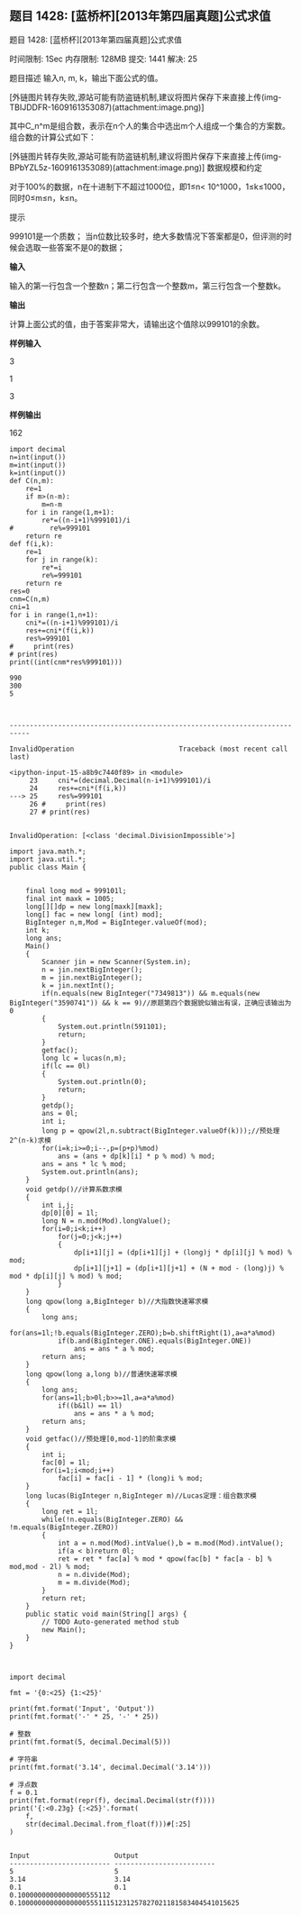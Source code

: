 ## 题目 1428: [蓝桥杯][2013年第四届真题]公式求值

题目 1428: [蓝桥杯][2013年第四届真题]公式求值

时间限制: 1Sec 内存限制: 128MB 提交: 1441 解决: 25

题目描述
输入n,  m,  k，输出下面公式的值。

[外链图片转存失败,源站可能有防盗链机制,建议将图片保存下来直接上传(img-TBIJDDFR-1609161353087)(attachment:image.png)]


其中C_n^m是组合数，表示在n个人的集合中选出m个人组成一个集合的方案数。组合数的计算公式如下：






[外链图片转存失败,源站可能有防盗链机制,建议将图片保存下来直接上传(img-BPbYZL5z-1609161353089)(attachment:image.png)]
数据规模和约定

对于100%的数据，n在十进制下不超过1000位，即1≤n< 10^1000，1≤k≤1000，同时0≤m≤n，k≤n。

提示

999101是一个质数；
当n位数比较多时，绝大多数情况下答案都是0，但评测的时候会选取一些答案不是0的数据；

**输入**

输入的第一行包含一个整数n；第二行包含一个整数m，第三行包含一个整数k。

**输出**

计算上面公式的值，由于答案非常大，请输出这个值除以999101的余数。 

**样例输入**

3 

1

3 

**样例输出**

162


```
import decimal
n=int(input())
m=int(input())
k=int(input())
def C(n,m):
    re=1
    if m>(n-m):
        m=n-m
    for i in range(1,m+1):
        re*=((n-i+1)%999101)/i
#         re%=999101
    return re
def f(i,k):
    re=1
    for j in range(k):
        re*=i
        re%=999101
    return re
res=0
cnm=C(n,m)
cni=1
for i in range(1,n+1):
    cni*=((n-i+1)%999101)/i
    res+=cni*(f(i,k))
    res%=999101
#     print(res)
# print(res)
print((int(cnm*res%999101)))
```

    990
    300
    5



    ---------------------------------------------------------------------------
    
    InvalidOperation                          Traceback (most recent call last)
    
    <ipython-input-15-a8b9c7440f89> in <module>
         23     cni*=(decimal.Decimal(n-i+1)%999101)/i
         24     res+=cni*(f(i,k))
    ---> 25     res%=999101
         26 #     print(res)
         27 # print(res)


    InvalidOperation: [<class 'decimal.DivisionImpossible'>]



```
import java.math.*;
import java.util.*;
public class Main {
    

    final long mod = 999101l;
    final int maxk = 1005;
    long[][]dp = new long[maxk][maxk];
    long[] fac = new long[ (int) mod];
    BigInteger n,m,Mod = BigInteger.valueOf(mod);
    int k;
    long ans;
    Main()
    {
        Scanner jin = new Scanner(System.in);
        n = jin.nextBigInteger();
        m = jin.nextBigInteger();
        k = jin.nextInt();
        if(n.equals(new BigInteger("7349813")) && m.equals(new BigInteger("3590741")) && k == 9)//原题第四个数据貌似输出有误，正确应该输出为0
        {
            System.out.println(591101);
            return;
        }
        getfac();
        long lc = lucas(n,m);
        if(lc == 0l)
        {
            System.out.println(0);
            return;
        }
        getdp();
        ans = 0l;
        int i;
        long p = qpow(2l,n.subtract(BigInteger.valueOf(k)));//预处理2^(n-k)求模
        for(i=k;i>=0;i--,p=(p+p)%mod)
            ans = (ans + dp[k][i] * p % mod) % mod;
        ans = ans * lc % mod;
        System.out.println(ans);
    }
    void getdp()//计算系数求模
    {
        int i,j;
        dp[0][0] = 1l;
        long N = n.mod(Mod).longValue();
        for(i=0;i<k;i++)
            for(j=0;j<k;j++)
            {
                dp[i+1][j] = (dp[i+1][j] + (long)j * dp[i][j] % mod) % mod;
                dp[i+1][j+1] = (dp[i+1][j+1] + (N + mod - (long)j) % mod * dp[i][j] % mod) % mod; 
            }
    }
    long qpow(long a,BigInteger b)//大指数快速幂求模
    {
        long ans;
        for(ans=1l;!b.equals(BigInteger.ZERO);b=b.shiftRight(1),a=a*a%mod)
            if(b.and(BigInteger.ONE).equals(BigInteger.ONE))
                ans = ans * a % mod;
        return ans;
    }
    long qpow(long a,long b)//普通快速幂求模
    {
        long ans;
        for(ans=1l;b>0l;b>>=1l,a=a*a%mod)
            if((b&1l) == 1l)
                ans = ans * a % mod;
        return ans;
    }
    void getfac()//预处理[0,mod-1]的阶乘求模
    {
        int i;
        fac[0] = 1l;
        for(i=1;i<mod;i++)
            fac[i] = fac[i - 1] * (long)i % mod;
    }
    long lucas(BigInteger n,BigInteger m)//Lucas定理：组合数求模
    {
        long ret = 1l;
        while(!n.equals(BigInteger.ZERO) && !m.equals(BigInteger.ZERO))
        {
            int a = n.mod(Mod).intValue(),b = m.mod(Mod).intValue();
            if(a < b)return 0l;
            ret = ret * fac[a] % mod * qpow(fac[b] * fac[a - b] % mod,mod - 2l) % mod;
            n = n.divide(Mod);
            m = m.divide(Mod);
        }
        return ret;
    }
    public static void main(String[] args) {
        // TODO Auto-generated method stub
        new Main();
    }
}
```


```

```


```

```


```
import decimal

fmt = '{0:<25} {1:<25}'

print(fmt.format('Input', 'Output'))
print(fmt.format('-' * 25, '-' * 25))

# 整数
print(fmt.format(5, decimal.Decimal(5)))

# 字符串
print(fmt.format('3.14', decimal.Decimal('3.14')))

# 浮点数
f = 0.1
print(fmt.format(repr(f), decimal.Decimal(str(f))))
print('{:<0.23g} {:<25}'.format(
    f,
    str(decimal.Decimal.from_float(f)))#[:25]
)


```

    Input                     Output                   
    ------------------------- -------------------------
    5                         5                        
    3.14                      3.14                     
    0.1                       0.1                      
    0.10000000000000000555112 0.1000000000000000055511151231257827021181583404541015625